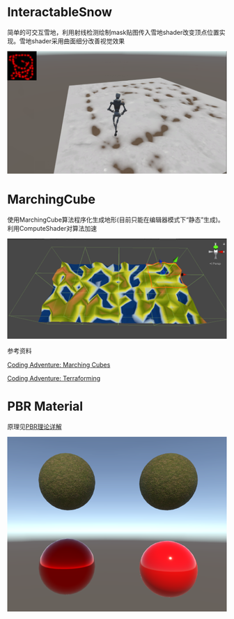 # InteractableSnow
简单的可交互雪地，利用射线检测绘制mask贴图传入雪地shader改变顶点位置实现。雪地shader采用曲面细分改善视觉效果

![效果展示](https://github.com/Wxwind/SthCoolTrial/blob/master/Image/Snow.png)

# MarchingCube

使用MarchingCube算法程序化生成地形(目前只能在编辑器模式下“静态”生成)。利用ComputeShader对算法加速

![效果展示](https://github.com/Wxwind/SthCoolTrial/blob/master/Image/MarchingCube.png)

参考资料

[Coding Adventure: Marching Cubes](https://www.youtube.com/watch?v=M3iI2l0ltbE)

[Coding Adventure: Terraforming](https://www.youtube.com/watch?v=vTMEdHcKgM4)

# PBR Material

原理见[PBR理论详解](https://editor.csdn.net/md/?articleId=120005768)

![效果展示](https://github.com/Wxwind/SthCoolTrial/blob/master/Image/PBRMaterial.png)
